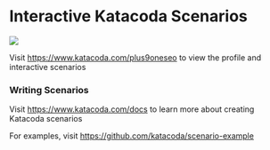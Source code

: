 # Interactive Katacoda Scenarios

[![](http://shields.katacoda.com/katacoda/plus9oneseo/count.svg)](https://www.katacoda.com/plus9oneseo "Get your profile on Katacoda.com")

Visit https://www.katacoda.com/plus9oneseo to view the profile and interactive scenarios

### Writing Scenarios
Visit https://www.katacoda.com/docs to learn more about creating Katacoda scenarios

For examples, visit https://github.com/katacoda/scenario-example
